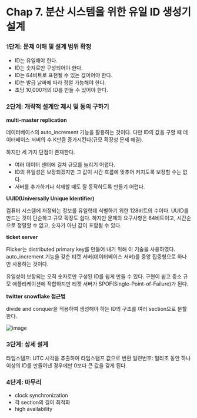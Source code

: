 # Chap 7. 분산 시스템을 위한 유일 ID 생성기 설계

### 1단계: 문제 이해 및 설계 범위 확정
- ID는 유일해야 한다.
- ID는 숫자로만 구성되어야 한다.
- ID는 64비트로 표현될 수 있는 값이어야 한다.
- ID는 발급 날짜에 따라 정렬 가능해야 한다.
- 초당 10,000개의 ID를 만들 수 있어야 한다.

### 2단계: 개략적 설계안 제시 및 동의 구하기
**multi-master replication**

데이터베이스의 auto_increment 기능을 활용하는 것이다. 다만 ID의 값을 구할 때 데이터베이스 서버의 수 K만큼 증가시킨다(규모 확장성 문제 해결).

하지만 세 가지 단점이 존재한다.
- 여러 데이터 센터에 걸쳐 규모를 늘리기 어렵다.
- ID의 유일성은 보장되겠지만 그 값이 시간 흐름에 맞추어 커지도록 보장할 수는 없다.
- 서버를 추가하거나 삭제할 때도 잘 동작하도록 만들기 어렵다.


**UUID(Universally Unique Identifier)**

컴퓨터 시스템에 저장되는 정보를 유일학데 식별하기 위한 128비트의 수이다. UUID를 만드는 것이 단순하고 규모 확장도 쉽다. 하지만 문제의 요구사항은 64비트이고, 시간순으로 정렬할 수 없고, 숫자가 아닌 값이 포함될 수 있다.

**ticket server**

Flicker는 distributed primary key를 만들어 내기 위해 이 기술을 사용하였다. auto_increment 기능을 갖춘 티켓 서버(데이터베이스 서버)를 중앙 집중형으로 하나만 사용하는 것이다.

유일성이 보장되는 오직 숫자로만 구성된 ID를 쉽게 만들 수 있다. 구현이 쉽고 중소 규모 애플리케이션에 적합하지만 티켓 서버가 SPOF(Single-Point-of-Failure)가 된다.

**twitter snowflake 접근법**

divide and conquer을 적용하여 생성해야 하는 ID의 구조를 여러 section으로 분할한다.

![image](https://github.com/aws-cloud-clubs/2024-khu-study/assets/56192209/3ac867cd-8950-457e-bffe-c140a4b98d2b)

### 3단계: 상세 설계

타임스탬프: UTC 시각을 추출하여 타임스탬프 값으로 변환
일련번호: 밀리초 동안 하나 이상의 ID를 만들어낸 경우에만 0보다 큰 값을 갖게 된다.

### 4단계: 마무리
- clock synchronization
- 각 section의 길이 최적화
- high availability